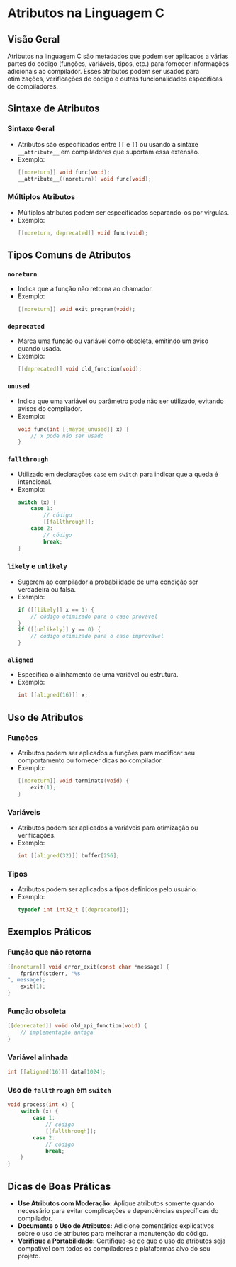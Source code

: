 
# Atributos na Linguagem C

## Visão Geral
Atributos na linguagem C são metadados que podem ser aplicados a várias partes do código (funções, variáveis, tipos, etc.) para fornecer informações adicionais ao compilador. Esses atributos podem ser usados para otimizações, verificações de código e outras funcionalidades específicas de compiladores.

## Sintaxe de Atributos

### Sintaxe Geral
- Atributos são especificados entre `[[` e `]]` ou usando a sintaxe `__attribute__` em compiladores que suportam essa extensão.
- Exemplo:
  ```c
  [[noreturn]] void func(void);
  __attribute__((noreturn)) void func(void);
  ```

### Múltiplos Atributos
- Múltiplos atributos podem ser especificados separando-os por vírgulas.
- Exemplo:
  ```c
  [[noreturn, deprecated]] void func(void);
  ```

## Tipos Comuns de Atributos

### `noreturn`
- Indica que a função não retorna ao chamador.
- Exemplo:
  ```c
  [[noreturn]] void exit_program(void);
  ```

### `deprecated`
- Marca uma função ou variável como obsoleta, emitindo um aviso quando usada.
- Exemplo:
  ```c
  [[deprecated]] void old_function(void);
  ```

### `unused`
- Indica que uma variável ou parâmetro pode não ser utilizado, evitando avisos do compilador.
- Exemplo:
  ```c
  void func(int [[maybe_unused]] x) {
      // x pode não ser usado
  }
  ```

### `fallthrough`
- Utilizado em declarações `case` em `switch` para indicar que a queda é intencional.
- Exemplo:
  ```c
  switch (x) {
      case 1:
          // código
          [[fallthrough]];
      case 2:
          // código
          break;
  }
  ```

### `likely` e `unlikely`
- Sugerem ao compilador a probabilidade de uma condição ser verdadeira ou falsa.
- Exemplo:
  ```c
  if ([[likely]] x == 1) {
      // código otimizado para o caso provável
  }
  if ([[unlikely]] y == 0) {
      // código otimizado para o caso improvável
  }
  ```

### `aligned`
- Especifica o alinhamento de uma variável ou estrutura.
- Exemplo:
  ```c
  int [[aligned(16)]] x;
  ```

## Uso de Atributos

### Funções
- Atributos podem ser aplicados a funções para modificar seu comportamento ou fornecer dicas ao compilador.
- Exemplo:
  ```c
  [[noreturn]] void terminate(void) {
      exit(1);
  }
  ```

### Variáveis
- Atributos podem ser aplicados a variáveis para otimização ou verificações.
- Exemplo:
  ```c
  int [[aligned(32)]] buffer[256];
  ```

### Tipos
- Atributos podem ser aplicados a tipos definidos pelo usuário.
- Exemplo:
  ```c
  typedef int int32_t [[deprecated]];
  ```

## Exemplos Práticos

### Função que não retorna
```c
[[noreturn]] void error_exit(const char *message) {
    fprintf(stderr, "%s
", message);
    exit(1);
}
```

### Função obsoleta
```c
[[deprecated]] void old_api_function(void) {
    // implementação antiga
}
```

### Variável alinhada
```c
int [[aligned(16)]] data[1024];
```

### Uso de `fallthrough` em `switch`
```c
void process(int x) {
    switch (x) {
        case 1:
            // código
            [[fallthrough]];
        case 2:
            // código
            break;
    }
}
```

## Dicas de Boas Práticas
- **Use Atributos com Moderação:** Aplique atributos somente quando necessário para evitar complicações e dependências específicas do compilador.
- **Documente o Uso de Atributos:** Adicione comentários explicativos sobre o uso de atributos para melhorar a manutenção do código.
- **Verifique a Portabilidade:** Certifique-se de que o uso de atributos seja compatível com todos os compiladores e plataformas alvo do seu projeto.
